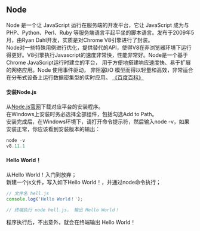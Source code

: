 ## Node
  Node 是一个让 JavaScript 运行在服务端的开发平台，它让 JavaScript 成为与PHP、Python、Perl、Ruby 等服务端语言平起平坐的脚本语言。发布于2009年5月，由Ryan Dahl开发，实质是对Chrome V8引擎进行了封装。    
  Node对一些特殊用例进行优化，提供替代的API，使得V8在非浏览器环境下运行得更好。V8引擎执行Javascript的速度非常快，性能非常好。Node是一个基于Chrome JavaScript运行时建立的平台， 用于方便地搭建响应速度快、易于扩展的网络应用。Node 使用事件驱动， 非阻塞I/O 模型而得以轻量和高效，非常适合在分布式设备上运行数据密集型的实时应用。 
  <a href="https://baike.baidu.com/item/node.js/7567977" target="_blank">《百度百科》</a>

  #### 安装Node.js   
  从<a href="https://nodejs.org/zh-cn/" target="_blank">Node.js官网</a>下载对应平台的安装程序。   
  在Windows上安装时务必选择全部组件，包括勾选Add to Path。    
  安装完成后，在Windows环境下，请打开命令提示符，然后输入node -v，如果安装正常，你应该看到安装版本的输出：
  ```js
  node -v
  v8.11.1
  ```

  #### Hello World！  
  从Hello World！入门到放弃；   
  新建一个js文件，写入如下Hello World！，并通过node命令执行；
  ```js
  // 文件名 hell.js
  console.log('Hello World！');

  // 终端执行 node hell.js， 输出 Hello World！
  ```
  程序执行后，不出意外，就会在终端输出 Hello World！

